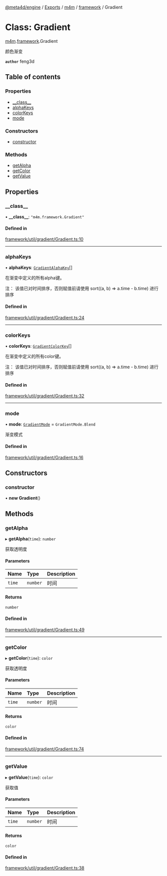[@meta4d/engine](../README.md) / [Exports](../modules.md) / [m4m](../modules/m4m.md) / [framework](../modules/m4m.framework.md) / Gradient

# Class: Gradient

[m4m](../modules/m4m.md).[framework](../modules/m4m.framework.md).Gradient

颜色渐变

**`author`** feng3d

## Table of contents

### Properties

- [\_\_class\_\_](m4m.framework.Gradient.md#__class__)
- [alphaKeys](m4m.framework.Gradient.md#alphakeys)
- [colorKeys](m4m.framework.Gradient.md#colorkeys)
- [mode](m4m.framework.Gradient.md#mode)

### Constructors

- [constructor](m4m.framework.Gradient.md#constructor)

### Methods

- [getAlpha](m4m.framework.Gradient.md#getalpha)
- [getColor](m4m.framework.Gradient.md#getcolor)
- [getValue](m4m.framework.Gradient.md#getvalue)

## Properties

### \_\_class\_\_

• **\_\_class\_\_**: ``"m4m.framework.Gradient"``

#### Defined in

[framework/util/gradient/Gradient.ts:10](https://github.com/meta4d-me/meta4d-engine/blob/cf6bfe6/src/framework/util/gradient/Gradient.ts#L10)

___

### alphaKeys

• **alphaKeys**: [`GradientAlphaKey`](../interfaces/m4m.framework.GradientAlphaKey.md)[]

在渐变中定义的所有alpha键。

注： 该值已对时间排序，否则赋值前请使用 sort((a, b) => a.time - b.time) 进行排序

#### Defined in

[framework/util/gradient/Gradient.ts:24](https://github.com/meta4d-me/meta4d-engine/blob/cf6bfe6/src/framework/util/gradient/Gradient.ts#L24)

___

### colorKeys

• **colorKeys**: [`GradientColorKey`](../interfaces/m4m.framework.GradientColorKey.md)[]

在渐变中定义的所有color键。

注： 该值已对时间排序，否则赋值前请使用 sort((a, b) => a.time - b.time) 进行排序

#### Defined in

[framework/util/gradient/Gradient.ts:32](https://github.com/meta4d-me/meta4d-engine/blob/cf6bfe6/src/framework/util/gradient/Gradient.ts#L32)

___

### mode

• **mode**: [`GradientMode`](../enums/m4m.framework.GradientMode.md) = `GradientMode.Blend`

渐变模式

#### Defined in

[framework/util/gradient/Gradient.ts:16](https://github.com/meta4d-me/meta4d-engine/blob/cf6bfe6/src/framework/util/gradient/Gradient.ts#L16)

## Constructors

### constructor

• **new Gradient**()

## Methods

### getAlpha

▸ **getAlpha**(`time`): `number`

获取透明度

#### Parameters

| Name | Type | Description |
| :------ | :------ | :------ |
| `time` | `number` | 时间 |

#### Returns

`number`

#### Defined in

[framework/util/gradient/Gradient.ts:49](https://github.com/meta4d-me/meta4d-engine/blob/cf6bfe6/src/framework/util/gradient/Gradient.ts#L49)

___

### getColor

▸ **getColor**(`time`): `color`

获取透明度

#### Parameters

| Name | Type | Description |
| :------ | :------ | :------ |
| `time` | `number` | 时间 |

#### Returns

`color`

#### Defined in

[framework/util/gradient/Gradient.ts:74](https://github.com/meta4d-me/meta4d-engine/blob/cf6bfe6/src/framework/util/gradient/Gradient.ts#L74)

___

### getValue

▸ **getValue**(`time`): `color`

获取值

#### Parameters

| Name | Type | Description |
| :------ | :------ | :------ |
| `time` | `number` | 时间 |

#### Returns

`color`

#### Defined in

[framework/util/gradient/Gradient.ts:38](https://github.com/meta4d-me/meta4d-engine/blob/cf6bfe6/src/framework/util/gradient/Gradient.ts#L38)
